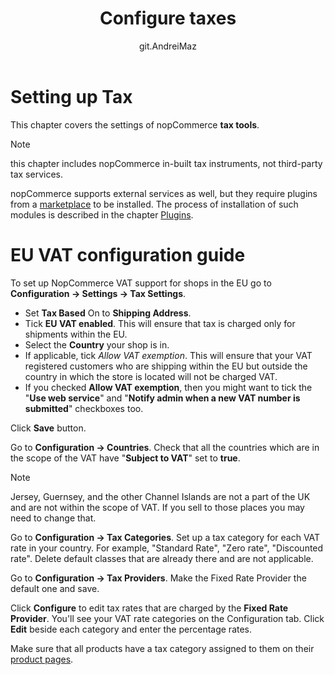 ﻿---
title: Configure taxes
uid: en/getting-started/configure-taxes/index
author: git.AndreiMaz
contributors: git.DmitriyKulagin, git.exileDev
---

# Setting up Tax

This chapter covers the settings of nopCommerce **tax tools**.

> [!NOTE]
> 
> this chapter includes nopCommerce in-built tax instruments, not third-party tax services.

nopCommerce supports external services as well, but they require plugins from a [marketplace](http://www.nopcommerce.com/marketplace) to be installed. The process of installation of such modules is described in the chapter [Plugins](xref:en/developer/plugins/index).



# EU VAT configuration guide

To set up NopCommerce VAT support for shops in the EU go to **Configuration → Settings → Tax Settings**.

* Set **Tax Based** On to **Shipping Address**.
* Tick **EU VAT enabled**. This will ensure that tax is charged only for shipments within the EU.
* Select the **Country** your shop is in.
* If applicable, tick *Allow VAT exemption*. This will ensure that your VAT registered customers who are shipping within the EU but outside the country in which the store is located will not be charged VAT.
* If you checked **Allow VAT exemption**, then you might want to tick the "**Use web service**" and "**Notify admin when a new VAT number is submitted**" checkboxes too.

Click **Save** button.

Go to **Configuration → Countries**. Check that all the countries which are in the scope of the VAT have "**Subject to VAT**" set to **true**.

> [!NOTE]
> 
> Jersey, Guernsey, and the other Channel Islands are not a part of the UK and are not within the scope of VAT. If you sell to those places you may need to change that.

Go to **Configuration → Tax Categories**. Set up a tax category for each VAT rate in your country. For example, "Standard Rate", "Zero rate", "Discounted rate". Delete default classes that are already there and are not applicable.

Go to **Configuration → Tax Providers**. Make the Fixed Rate Provider the default one and save.

Click **Configure** to edit tax rates that are charged by the **Fixed Rate Provider**. You'll see your VAT rate categories on the Configuration tab. Click **Edit** beside each category and enter the percentage rates.

Make sure that all products have a tax category assigned to them on their [product pages](xref:en/user-guide/running/product-management/products/adding-products/index).
